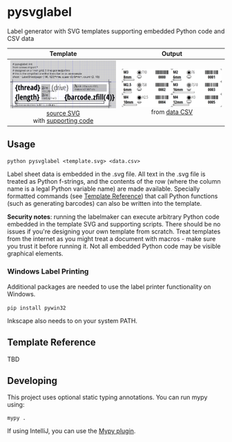 # pysvglabel

Label generator with SVG templates supporting embedded Python code and CSV data

| Template | Output |
|:---:|:---:|
| ![Design Template](docs/design_screws_40x10mm_simple.png) <br/> [source SVG](examples/screws_40x10mm_simple.svg) <br/> with [supporting code](examples/screws.py) | ![Generated Labels](docs/output_screws_simple.png) <br/> from [data CSV](examples/screws.csv) |

## Usage

`python pysvglabel <template.svg> <data.csv>`

Label sheet data is embedded in the .svg file. All text in the .svg file is treated as Python f-strings, and the contents of the row (where the column name is a legal Python variable name) are made available. Specially formatted commands (see [Template Reference](#template-reference)) that call Python functions (such as generating barcodes) can also be written into the template.

**Security notes**: running the labelmaker can execute arbitrary Python code embedded in the template SVG and supporting scripts.
There should be no issues if you're designing your own template from scratch.
Treat templates from the internet as you might treat a document with macros - make sure you trust it before running it.
Not all embedded Python code may be visible graphical elements.

### Windows Label Printing

Additional packages are needed to use the label printer functionality on Windows.

`pip install pywin32`

Inkscape also needs to on your system PATH.

## Template Reference

TBD

## Developing

This project uses optional static typing annotations.
You can run mypy using:

```
mypy .
```

If using IntelliJ, you can use the [Mypy plugin](https://plugins.jetbrains.com/plugin/13348-mypy-official-).
